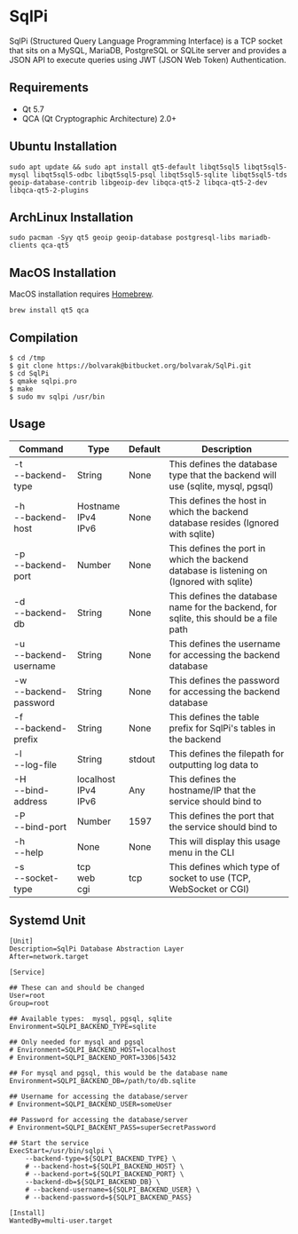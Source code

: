 # SqlPi
SqlPi (Structured Query Language Programming Interface) is a TCP socket that sits on a MySQL, MariaDB, PostgreSQL or SQLite server and provides a JSON API to execute queries using JWT (JSON Web Token) Authentication.

## Requirements
 - Qt 5.7
 - QCA (Qt Cryptographic Architecture) 2.0+

## Ubuntu Installation
```
sudo apt update && sudo apt install qt5-default libqt5sql5 libqt5sql5-mysql libqt5sql5-odbc libqt5sql5-psql libqt5sql5-sqlite libqt5sql5-tds geoip-database-contrib libgeoip-dev libqca-qt5-2 libqca-qt5-2-dev libqca-qt5-2-plugins
```

## ArchLinux Installation

```
sudo pacman -Syy qt5 geoip geoip-database postgresql-libs mariadb-clients qca-qt5
```

## MacOS Installation
MacOS installation requires <a href="http://brew.sh/" target="_blank">Homebrew</a>.
```
brew install qt5 qca
```

## Compilation
```
$ cd /tmp
$ git clone https://bolvarak@bitbucket.org/bolvarak/SqlPi.git
$ cd SqlPi
$ qmake sqlpi.pro
$ make
$ sudo mv sqlpi /usr/bin
```

## Usage

| Command                  | Type                      | Default | Description                                                                               |
| ------------------------ | ------------------------- | ------- | ----------------------------------------------------------------------------------------- |
| -t<br>--backend-type     | String                    | None    | This defines the database type that the backend will use (sqlite, mysql, pgsql)           |
| -h<br>--backend-host     | Hostname<br>IPv4<br>IPv6  | None    | This defines the host in which the backend database resides (Ignored with sqlite)         |
| -p<br>--backend-port     | Number                    | None    | This defines the port in which the backend database is listening on (Ignored with sqlite) |
| -d<br>--backend-db       | String                    | None    | This defines the database name for the backend, for sqlite, this should be a file path    |
| -u<br>--backend-username | String                    | None    | This defines the username for accessing the backend database                              |
| -w<br>--backend-password | String                    | None    | This defines the password for accessing the backend database                              |
| -f<br>--backend-prefix   | String                    | None    | This defines the table prefix for SqlPi's tables in the backend                           |
| -l<br>--log-file         | String                    | stdout  | This defines the filepath for outputting log data to                                      |
| -H<br>--bind-address     | localhost<br>IPv4<br>IPv6 | Any     | This defines the hostname/IP that the service should bind to                              |
| -P<br>--bind-port        | Number                    | 1597    | This defines the port that the service should bind to                                     |
| -h<br>--help             | None                      | None    | This will display this usage menu in the CLI                                              |
| -s<br>--socket-type      | tcp<br>web<br>cgi         | tcp     | This defines which type of socket to use (TCP, WebSocket or CGI)                          |

## Systemd Unit
```
[Unit]
Description=SqlPi Database Abstraction Layer
After=network.target

[Service]

## These can and should be changed
User=root
Group=root

## Available types:  mysql, pgsql, sqlite
Environment=SQLPI_BACKEND_TYPE=sqlite

## Only needed for mysql and pgsql
# Environment=SQLPI_BACKEND_HOST=localhost
# Environment=SQLPI_BACKEND_PORT=3306|5432

## For mysql and pgsql, this would be the database name
Environment=SQLPI_BACKEND_DB=/path/to/db.sqlite

## Username for accessing the database/server
# Environment=SQLPI_BACKEND_USER=someUser

## Password for accessing the database/server
# Environment=SQLPI_BACKENT_PASS=superSecretPassword

## Start the service
ExecStart=/usr/bin/sqlpi \
    --backend-type=${SQLPI_BACKEND_TYPE} \
	# --backend-host=${SQLPI_BACKEND_HOST} \
	# --backend-port=${SQLPI_BACKEND_PORT} \
	--backend-db=${SQLPI_BACKEND_DB} \
	# --backend-username=${SQLPI_BACKEND_USER} \
	# --backend-password=${SQLPI_BACKEND_PASS}

[Install]
WantedBy=multi-user.target
```
